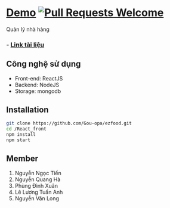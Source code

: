 # [ Demo](http://chitbi.ddns.net:5000/)  [![Pull Requests Welcome](https://img.shields.io/badge/PRs-welcome-brightgreen.svg?style=flat)](http://chitbi.ddns.net:5000/) 

  
Quản lý nhà hàng
### - [Link tài liệu](https://docs.google.com/document/d/1n3-VIzdjiQkjYaNPRA3-Pe50zXvZwsuXCLKxOHHFIL4/edit?usp=sharing)

## Công nghệ sử dụng

- Front-end: ReactJS
- Backend: NodeJS
- Storage: mongodb

## Installation
```bash
git clone https://github.com/Gou-opa/ezfood.git
cd /React_front 
npm install
npm start
```
## Member

1. Nguyễn Ngọc Tiến
2. Nguyễn Quang Hà
3. Phùng Đình Xuân
4. Lê Lương Tuấn Anh
5. Nguyễn Văn Long
